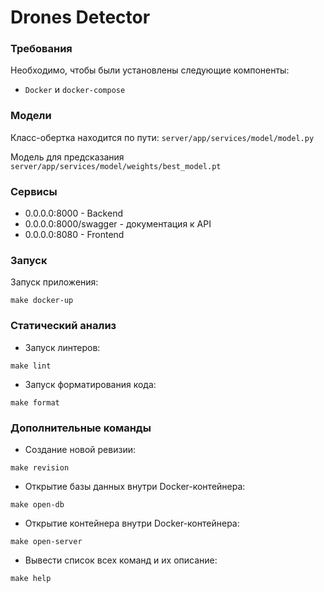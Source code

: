 # Drones Detector

### Требования

Необходимо, чтобы были установлены следующие компоненты:

- `Docker` и `docker-compose`

### Модели

Класс-обертка находится по пути: ```server/app/services/model/model.py```

Модель для предсказания ```server/app/services/model/weights/best_model.pt```

### Сервисы

- 0.0.0.0:8000 - Backend
- 0.0.0.0:8000/swagger - документация к API
- 0.0.0.0:8080 - Frontend

### Запуск

Запуск приложения:
```commandline
make docker-up
```

### Статический анализ

- Запуск линтеров:
```commandline
make lint
```

- Запуск форматирования кода:
```commandline
make format
```

### Дополнительные команды

- Создание новой ревизии:
```commandline
make revision
```

- Открытие базы данных внутри Docker-контейнера:
```commandline
make open-db
```

- Открытие контейнера внутри Docker-контейнера:
```commandline
make open-server
```

- Вывести список всех команд и их описание:
```commandline
make help
```
